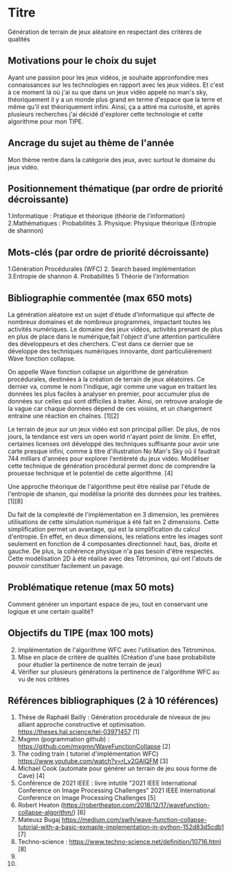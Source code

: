 # Titre
Génération de terrain de jeux aléatoire en respectant des critères de qualités
## Motivations pour le choix du sujet
Ayant une passion pour les jeux vidéos, je souhaite appronfondire mes connaissances sur les technologies en rapport avec les jeux vidéos. Et c'est à ce moment là où j'ai su que dans un jeux vidéo appelé no man's sky, théoriquement il y a un monde plus grand en terme d'espace que la terre et même qu'il est théoriquement infini. Ainsi, ça a attiré ma curiosité, et après plusieurs recherches j'ai décidé d'explorer
cette technologie et cette algorithme pour mon TIPE.

## Ancrage du sujet au thème de l'année
Mon thème rentre dans la catégorie des jeux, avec surtout le domaine du jeux vidéo.

## Positionnement thématique (par ordre de priorité décroissante)

1.Informatique : Pratique et théorique (théorie de l'information)
2.Mathématiques : Probabilités
3. Physique: Physique théorique (Entropie de shannon)


## Mots-clés (par ordre de priorité décroissante)

1.Génération Procédurales (WFC)
2. Search based implémentation
3.Entropie de shannon
4. Probabilités
5  Théorie de l'information


## Bibliographie commentée (max 650 mots)

La génération aléatoire est un sujet d'étude d'informatique qui affecte de nombreux domaines et de nombreux programmes, impactant toutes les activités numériques.
Le domaine des jeux vidéos, activités prenant de plus en plus de place dans le numérique,fait l'object d'une attention particulière des développeurs et des cherchers. C'est dans ce dernier que se développe des techniques numériques innovante, dont particulièrement Wave fonction collapse.

On appelle Wave fonction collapse un algorithme de génération procédurales, destinées à la création de terrain de jeux aléatoires. Ce dernier va, comme le nom l'indique, agir comme une vague en traitant les données les plus faciles à analyser en premier, pour accumuler plus de données sur celles qui sont difficiles à traiter. Ainsi, on retrouve analogie de la vague car chaque données dépend de ces voisins, et un changement entraine une réaction en chaînes. [1][2]

Le terrain de jeux sur un jeux vidéo est son principal pillier. De plus, de nos jours, la tendance est vers un open world n'ayant point de limite. En effet, certaines licenses ont développé des techniques suffisante pour avoir une carte presque infini, comme à titre d'illustration No Man's Sky oû il faudrait 744 milliars d'années pour explorer l'entièreté du jeux vidéo. Modéliser cette technique de génération procédural permet donc de comprendre la prouesse technique et le potentiel de cette algorithme. [4]

Une approche théorique de l'algorithme peut être réalisé par l'étude de l'entropie de shanon, qui modélise la priorité des données pour les traitées. [1][8]

Du fait de la complexité de l'implémentation en 3 dimension, les premières utilisations de cette simulation numérique à été fait en 2 dimensions. Cette simplification permet un avantage, qui est la simplification du calcul d'entropie. En effet, en deux dimensions, les relations entre les images sont seulement en fonction de 4 composantes directionnel: haut, bas, droite et gauche. De plus, la cohérence physique n'a pas besoin d'être respectés. 
Cette modélisation 2D à été réalisé avec des Tétrominos, qui ont l'atouts de pouvoir constituer facilement un pavage. 













## Problématique retenue (max 50 mots)
Comment générer un important espace de jeu, tout en conservant une logique et une certain qualité?

## Objectifs du TIPE (max 100 mots)

2. Implémentation de l'algorithme WFC avec l'utilisation des Tétrominos.
3. Mise en place de critère de qualités (Création d'une base probabiliste pour étudier la pertinence de notre terrain de jeux)
4. Vérifier sur plusieurs générations la pertinence de l'algorithme WFC au vu de nos critères

## Références bibliographiques (2 à 10 références)

1. Thèse de Raphaël Bailly : Génération procédurale de niveaux de jeu alliant approche constructive et optimisation. https://theses.hal.science/tel-03971457 [1]
2. Mxgmn (pogrammation github) : https://github.com/mxgmn/WaveFunctionCollapse [2]
3. The coding train ( tutoriel d'implémentation WFC) https://www.youtube.com/watch?v=rI_y2GAlQFM [3]
4. Michael Cook (automate pour générer un terrain de jeu sous forme de Cave) [4]
5. Conférence de 2021 IEEE : livre intutilé "2021 IEEE International Conference on Image Processing Challenges" 
2021 IEEE International Conference on Image Processing Challenges [5]
6. Robert Heaton (https://robertheaton.com/2018/12/17/wavefunction-collapse-algorithm/) [6]
7. Mateusz Bugaj 
https://medium.com/swlh/wave-function-collapse-tutorial-with-a-basic-exmaple-implementation-in-python-152d83d5cdb1 [7]
8. Techno-science : https://www.techno-science.net/definition/10716.html [8]
10. 
11. 

